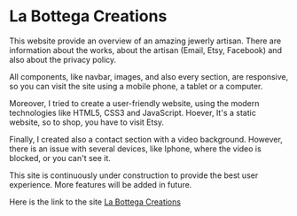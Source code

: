 # La Bottega Creations

This website provide an overview of an amazing jewerly artisan. There are information about the works, about the artisan (Email, Etsy, Facebook) and also about the privacy policy.

All components, like navbar, images, and also every section, are responsive, so you can visit the site using a mobile phone, a tablet or a computer.

Moreover, I tried to create a user-friendly website, using the modern technologies like HTML5, CSS3 and JavaScript. Hoever, It's a static website, so to shop, you have to visit Etsy.

Finally, I created also a contact section with a video background. However, there is an issue with several devices, like Iphone, where the video is blocked, or you can't see it.

This site is continuously under construction to provide the best user experience. More features will be added in future.

Here is the link to the site [La Bottega Creations](https://la-bottega-creations.netlify.app/)
